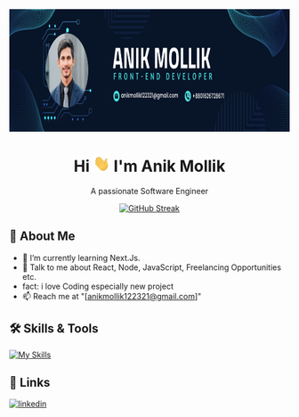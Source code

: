 <div align="center">
 <img src="./image/banner.png" alt="Cover Photo" width="100%" height="220px">

# Hi <img src="hi.gif" alt="Cover Photo" width="30" height="30px"> I'm Anik Mollik
A passionate Software Engineer

[![GitHub Streak](https://github-readme-streak-stats.herokuapp.com?user=anikmk&theme=ocean-dark)](https://git.io/streak-stats)




</div>

## 🚀 About Me
- 🌱 I’m currently learning Next.Js.
- 💬 Talk to me about React, Node, JavaScript, Freelancing Opportunities etc.
- fact: i love Coding especially new project 
- 📫 Reach me at "[anikmollik122321@gmail.com]"


## 🛠 Skills & Tools
[![My Skills](https://skillicons.dev/icons?i=js,html,css,nodejs,bootstrap,tailwind)](https://skillicons.dev)


## 🔗 Links

[![linkedin](https://img.shields.io/badge/linkedin-0A66C2?style=for-the-badge&logo=linkedin&logoColor=white)](https://www.linkedin.com/in/anik-mollik-5bb195252/)


